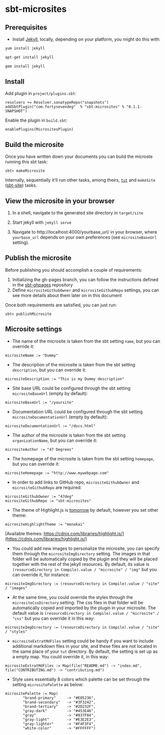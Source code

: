 # sbt-microsites

## Prerequisites

* Install [Jekyll](https://jekyllrb.com/), locally, depending on your platform, you might do this with:

```bash
yum install jekyll

apt-get install jekyll

gem install jekyll
```

## Install

Add plugin in `project/plugins.sbt`:
```
resolvers += Resolver.sonatypeRepo("snapshots")
addSbtPlugin("com.fortysevendeg"  % "sbt-microsites" % "0.1.1-SNAPSHOT")
```

Enable the plugin in `build.sbt`:
```
enablePlugins(MicrositesPlugin)
```

## Build the microsite

Once you have written down your documents you can build the microste running this sbt task:

```
sbt> makeMicrosite
```

Internally, sequentially it'll run other tasks, among theirs, [`tut`](https://github.com/tpolecat/tut) and `makeSite` ([sbt-site](https://github.com/sbt/sbt-site)) tasks.

## View the microsite in your browser

1. In a shell, navigate to the generated site directory in `target/site`

2. Start jekyll with `jekyll serve`

3. Navigate to http://localhost:4000/yourbase_url/ in your browser, where `yourbase_url` depends on your own preferences (see `micrositeBaseUrl` setting).

## Publish the microsite

Before publishing you should accomplish a couple of requirements:

1. Initializing the gh-pages branch, you can follow the instructions defined in the [sbt-ghpages](https://goo.gl/G0Ffv0) repository
2. Define `micrositeGithubOwner` and `micrositeGithubRepo` settings, you can see more details about them later on in this document

Once both requirements are satisfied, you can just run:

```
sbt> publishMicrosite
```

## Microsite settings

- The name of the microsite is taken from the sbt setting `name`, but you can override it:
```
micrositeName := "Dummy"
```

- The description of the microsite is taken from the sbt setting `description`, but you can override it:
```
micrositeDescription := "This is my Dummy description"
```

- Site base URL could be configured through the sbt setting `micrositeBaseUrl` (empty by default):
```
micrositeBaseUrl := "/yoursite"
```

- Documentation URL could be configured through the sbt setting `micrositeDocumentationUrl` (empty by default):
```
micrositeDocumentationUrl := "/docs.html"
```

- The author of the microsite is taken from the sbt setting `organizationName`, but you can override it:
```
micrositeAuthor := "47 Degrees"
```

- The homepage of the microsite is taken from the sbt setting `homepage`, but you can override it:
```
micrositeHomepage := "http://www.mywebpage.com"
```

- In order to add links to GitHub repo, `micrositeGithubOwner` and `micrositeGithubRepo` are required:
```
micrositeGithubOwner := "47deg"
micrositeGithubRepo := "sbt-microsites"
```

- The theme of Highlight.js is [tomorrow](https://highlightjs.org/static/demo/) by default, however you set other theme:
```
micrositeHighlightTheme := "monokai"
```
[Available themes: https://cdnjs.com/libraries/highlight.js/](https://cdnjs.com/libraries/highlight.js/)

- You could add new images to personalize the microsite, you can specify them through the `micrositeImgDirectory` setting. The images in that folder will be automatically copied by the plugin and they will be placed together with the rest of the jekyll resources. By default, its value is `(resourceDirectory in Compile).value / "microsite" / "img"` but you can override it, for instance:
```
micrositeImgDirectory := (resourceDirectory in Compile).value / "site" / "images"
```

- At the same time, you could override the styles through the `micrositeCssDirectory` setting. The css files in that folder will be automatically copied and imported by the plugin in your microsite. The default value is `(resourceDirectory in Compile).value / "microsite" / "css"` but you can override it in this way:
```
micrositeImgDirectory := (resourceDirectory in Compile).value / "site" / "styles"
```

- `micrositeExtratMdFiles` setting could be handy if you want to include additional markdown files in your site, and these files are not located in the same place of your `tut` directory. By default, the setting is set up as a empty map. You could override it, in this way:
```
micrositeExtratMdFiles := Map(file("README.md") -> "index.md", file("CONTRIBUTING.md") -> "contributing.md")
```

- Style uses essentially 8 colors which palette can be set through the setting `micrositePalette` as below:
```
micrositePalette := Map(
        "brand-primary"     -> "#E05236",
        "brand-secondary"   -> "#3F3242",
        "brand-tertiary"    -> "#2D232F",
        "gray-dark"         -> "#453E46",
        "gray"              -> "#837F84",
        "gray-light"        -> "#E3E2E3",
        "gray-lighter"      -> "#F4F3F4",
        "white-color"       -> "#FFFFFF")
```




